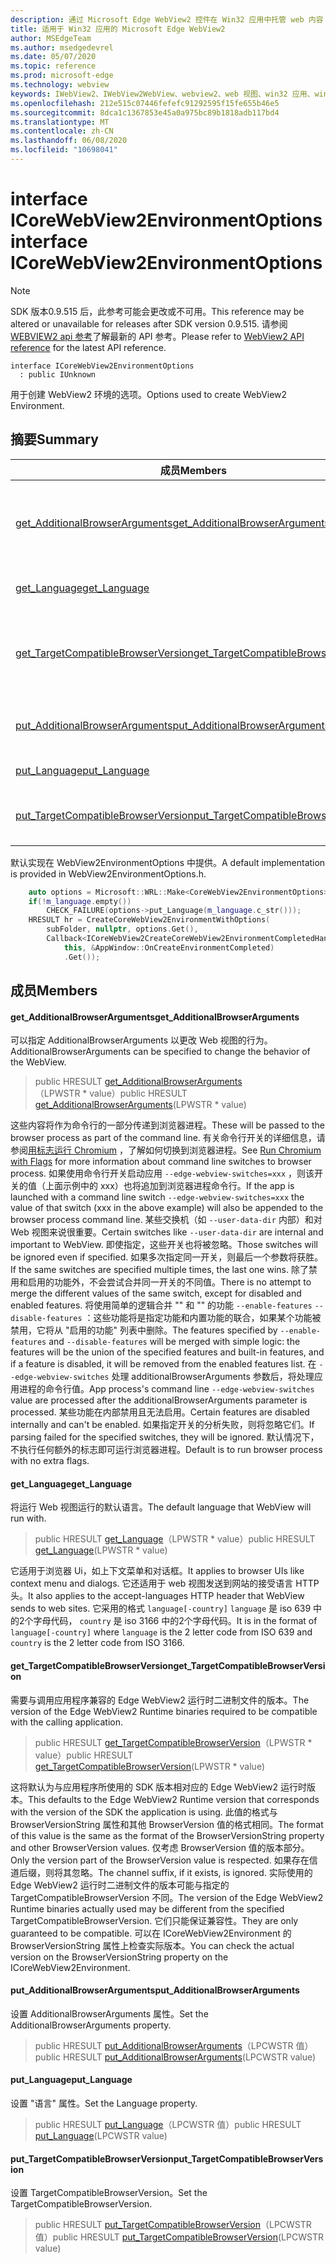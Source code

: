 ```yaml
---
description: 通过 Microsoft Edge WebView2 控件在 Win32 应用中托管 web 内容
title: 适用于 Win32 应用的 Microsoft Edge WebView2
author: MSEdgeTeam
ms.author: msedgedevrel
ms.date: 05/07/2020
ms.topic: reference
ms.prod: microsoft-edge
ms.technology: webview
keywords: IWebView2、IWebView2WebView、webview2、web 视图、win32 应用、win32、edge、ICoreWebView2、ICoreWebView2Controller、浏览器控件、边缘 html
ms.openlocfilehash: 212e515c07446fefefc91292595f15fe655b46e5
ms.sourcegitcommit: 8dca1c1367853e45a0a975bc89b1818adb117bd4
ms.translationtype: MT
ms.contentlocale: zh-CN
ms.lasthandoff: 06/08/2020
ms.locfileid: "10698041"
---
```

# <span data-ttu-id="ee98f-104">interface ICoreWebView2EnvironmentOptions</span><span class="sxs-lookup"><span data-stu-id="ee98f-104">interface ICoreWebView2EnvironmentOptions</span></span> 

> [!NOTE]
> <span data-ttu-id="ee98f-105">SDK 版本0.9.515 后，此参考可能会更改或不可用。</span><span class="sxs-lookup"><span data-stu-id="ee98f-105">This reference may be altered or unavailable for releases after SDK version 0.9.515.</span></span> <span data-ttu-id="ee98f-106">请参阅[WEBVIEW2 api 参考](../../../webview2-api-reference.md)了解最新的 API 参考。</span><span class="sxs-lookup"><span data-stu-id="ee98f-106">Please refer to [WebView2 API reference](../../../webview2-api-reference.md) for the latest API reference.</span></span>

```
interface ICoreWebView2EnvironmentOptions
  : public IUnknown
```

<span data-ttu-id="ee98f-107">用于创建 WebView2 环境的选项。</span><span class="sxs-lookup"><span data-stu-id="ee98f-107">Options used to create WebView2 Environment.</span></span>

## <span data-ttu-id="ee98f-108">摘要</span><span class="sxs-lookup"><span data-stu-id="ee98f-108">Summary</span></span>

 <span data-ttu-id="ee98f-109">成员</span><span class="sxs-lookup"><span data-stu-id="ee98f-109">Members</span></span>                        | <span data-ttu-id="ee98f-110">描述</span><span class="sxs-lookup"><span data-stu-id="ee98f-110">Descriptions</span></span>
--------------------------------|---------------------------------------------
[<span data-ttu-id="ee98f-111">get_AdditionalBrowserArguments</span><span class="sxs-lookup"><span data-stu-id="ee98f-111">get_AdditionalBrowserArguments</span></span>](#get_additionalbrowserarguments) | <span data-ttu-id="ee98f-112">可以指定 AdditionalBrowserArguments 以更改 Web 视图的行为。</span><span class="sxs-lookup"><span data-stu-id="ee98f-112">AdditionalBrowserArguments can be specified to change the behavior of the WebView.</span></span>
[<span data-ttu-id="ee98f-113">get_Language</span><span class="sxs-lookup"><span data-stu-id="ee98f-113">get_Language</span></span>](#get_language) | <span data-ttu-id="ee98f-114">将运行 Web 视图运行的默认语言。</span><span class="sxs-lookup"><span data-stu-id="ee98f-114">The default language that WebView will run with.</span></span>
[<span data-ttu-id="ee98f-115">get_TargetCompatibleBrowserVersion</span><span class="sxs-lookup"><span data-stu-id="ee98f-115">get_TargetCompatibleBrowserVersion</span></span>](#get_targetcompatiblebrowserversion) | <span data-ttu-id="ee98f-116">需要与调用应用程序兼容的 Edge WebView2 运行时二进制文件的版本。</span><span class="sxs-lookup"><span data-stu-id="ee98f-116">The version of the Edge WebView2 Runtime binaries required to be compatible with the calling application.</span></span>
[<span data-ttu-id="ee98f-117">put_AdditionalBrowserArguments</span><span class="sxs-lookup"><span data-stu-id="ee98f-117">put_AdditionalBrowserArguments</span></span>](#put_additionalbrowserarguments) | <span data-ttu-id="ee98f-118">设置 AdditionalBrowserArguments 属性。</span><span class="sxs-lookup"><span data-stu-id="ee98f-118">Set the AdditionalBrowserArguments property.</span></span>
[<span data-ttu-id="ee98f-119">put_Language</span><span class="sxs-lookup"><span data-stu-id="ee98f-119">put_Language</span></span>](#put_language) | <span data-ttu-id="ee98f-120">设置 "语言" 属性。</span><span class="sxs-lookup"><span data-stu-id="ee98f-120">Set the Language property.</span></span>
[<span data-ttu-id="ee98f-121">put_TargetCompatibleBrowserVersion</span><span class="sxs-lookup"><span data-stu-id="ee98f-121">put_TargetCompatibleBrowserVersion</span></span>](#put_targetcompatiblebrowserversion) | <span data-ttu-id="ee98f-122">设置 TargetCompatibleBrowserVersion。</span><span class="sxs-lookup"><span data-stu-id="ee98f-122">Set the TargetCompatibleBrowserVersion.</span></span>

<span data-ttu-id="ee98f-123">默认实现在 WebView2EnvironmentOptions 中提供。</span><span class="sxs-lookup"><span data-stu-id="ee98f-123">A default implementation is provided in WebView2EnvironmentOptions.h.</span></span>

```cpp
    auto options = Microsoft::WRL::Make<CoreWebView2EnvironmentOptions>();
    if(!m_language.empty())
        CHECK_FAILURE(options->put_Language(m_language.c_str()));
    HRESULT hr = CreateCoreWebView2EnvironmentWithOptions(
        subFolder, nullptr, options.Get(),
        Callback<ICoreWebView2CreateCoreWebView2EnvironmentCompletedHandler>(
            this, &AppWindow::OnCreateEnvironmentCompleted)
            .Get());
```

## <span data-ttu-id="ee98f-124">成员</span><span class="sxs-lookup"><span data-stu-id="ee98f-124">Members</span></span>

#### <span data-ttu-id="ee98f-125">get_AdditionalBrowserArguments</span><span class="sxs-lookup"><span data-stu-id="ee98f-125">get_AdditionalBrowserArguments</span></span> 

<span data-ttu-id="ee98f-126">可以指定 AdditionalBrowserArguments 以更改 Web 视图的行为。</span><span class="sxs-lookup"><span data-stu-id="ee98f-126">AdditionalBrowserArguments can be specified to change the behavior of the WebView.</span></span>

> <span data-ttu-id="ee98f-127">public HRESULT [get_AdditionalBrowserArguments](#get_additionalbrowserarguments)（LPWSTR \* value）</span><span class="sxs-lookup"><span data-stu-id="ee98f-127">public HRESULT [get_AdditionalBrowserArguments](#get_additionalbrowserarguments)(LPWSTR \* value)</span></span>

<span data-ttu-id="ee98f-128">这些内容将作为命令行的一部分传递到浏览器进程。</span><span class="sxs-lookup"><span data-stu-id="ee98f-128">These will be passed to the browser process as part of the command line.</span></span> <span data-ttu-id="ee98f-129">有关命令行开关的详细信息，请参阅[用标志运行 Chromium](https://aka.ms/RunChromiumWithFlags) ，了解如何切换到浏览器进程。</span><span class="sxs-lookup"><span data-stu-id="ee98f-129">See [Run Chromium with Flags](https://aka.ms/RunChromiumWithFlags) for more information about command line switches to browser process.</span></span> <span data-ttu-id="ee98f-130">如果使用命令行开关启动应用 `--edge-webview-switches=xxx` ，则该开关的值（上面示例中的 xxx）也将追加到浏览器进程命令行。</span><span class="sxs-lookup"><span data-stu-id="ee98f-130">If the app is launched with a command line switch `--edge-webview-switches=xxx` the value of that switch (xxx in the above example) will also be appended to the browser process command line.</span></span> <span data-ttu-id="ee98f-131">某些交换机（如 `--user-data-dir` 内部）和对 Web 视图来说很重要。</span><span class="sxs-lookup"><span data-stu-id="ee98f-131">Certain switches like `--user-data-dir` are internal and important to WebView.</span></span> <span data-ttu-id="ee98f-132">即使指定，这些开关也将被忽略。</span><span class="sxs-lookup"><span data-stu-id="ee98f-132">Those switches will be ignored even if specified.</span></span> <span data-ttu-id="ee98f-133">如果多次指定同一开关，则最后一个参数将获胜。</span><span class="sxs-lookup"><span data-stu-id="ee98f-133">If the same switches are specified multiple times, the last one wins.</span></span> <span data-ttu-id="ee98f-134">除了禁用和启用的功能外，不会尝试合并同一开关的不同值。</span><span class="sxs-lookup"><span data-stu-id="ee98f-134">There is no attempt to merge the different values of the same switch, except for disabled and enabled features.</span></span> <span data-ttu-id="ee98f-135">将使用简单的逻辑合并 "" 和 "" 的功能 `--enable-features` `--disable-features` ：这些功能将是指定功能和内置功能的联合，如果某个功能被禁用，它将从 "启用的功能" 列表中删除。</span><span class="sxs-lookup"><span data-stu-id="ee98f-135">The features specified by `--enable-features` and `--disable-features` will be merged with simple logic: the features will be the union of the specified features and built-in features, and if a feature is disabled, it will be removed from the enabled features list.</span></span> <span data-ttu-id="ee98f-136">在 `--edge-webview-switches` 处理 additionalBrowserArguments 参数后，将处理应用进程的命令行值。</span><span class="sxs-lookup"><span data-stu-id="ee98f-136">App process's command line `--edge-webview-switches` value are processed after the additionalBrowserArguments parameter is processed.</span></span> <span data-ttu-id="ee98f-137">某些功能在内部禁用且无法启用。</span><span class="sxs-lookup"><span data-stu-id="ee98f-137">Certain features are disabled internally and can't be enabled.</span></span> <span data-ttu-id="ee98f-138">如果指定开关的分析失败，则将忽略它们。</span><span class="sxs-lookup"><span data-stu-id="ee98f-138">If parsing failed for the specified switches, they will be ignored.</span></span> <span data-ttu-id="ee98f-139">默认情况下，不执行任何额外的标志即可运行浏览器进程。</span><span class="sxs-lookup"><span data-stu-id="ee98f-139">Default is to run browser process with no extra flags.</span></span>

#### <span data-ttu-id="ee98f-140">get_Language</span><span class="sxs-lookup"><span data-stu-id="ee98f-140">get_Language</span></span> 

<span data-ttu-id="ee98f-141">将运行 Web 视图运行的默认语言。</span><span class="sxs-lookup"><span data-stu-id="ee98f-141">The default language that WebView will run with.</span></span>

> <span data-ttu-id="ee98f-142">public HRESULT [get_Language](#get_language)（LPWSTR \* value）</span><span class="sxs-lookup"><span data-stu-id="ee98f-142">public HRESULT [get_Language](#get_language)(LPWSTR \* value)</span></span>

<span data-ttu-id="ee98f-143">它适用于浏览器 Ui，如上下文菜单和对话框。</span><span class="sxs-lookup"><span data-stu-id="ee98f-143">It applies to browser UIs like context menu and dialogs.</span></span> <span data-ttu-id="ee98f-144">它还适用于 web 视图发送到网站的接受语言 HTTP 头。</span><span class="sxs-lookup"><span data-stu-id="ee98f-144">It also applies to the accept-languages HTTP header that WebView sends to web sites.</span></span> <span data-ttu-id="ee98f-145">它采用的格式 `language[-country]` `language` 是 iso 639 中的2个字母代码， `country` 是 iso 3166 中的2个字母代码。</span><span class="sxs-lookup"><span data-stu-id="ee98f-145">It is in the format of `language[-country]` where `language` is the 2 letter code from ISO 639 and `country` is the 2 letter code from ISO 3166.</span></span>

#### <span data-ttu-id="ee98f-146">get_TargetCompatibleBrowserVersion</span><span class="sxs-lookup"><span data-stu-id="ee98f-146">get_TargetCompatibleBrowserVersion</span></span> 

<span data-ttu-id="ee98f-147">需要与调用应用程序兼容的 Edge WebView2 运行时二进制文件的版本。</span><span class="sxs-lookup"><span data-stu-id="ee98f-147">The version of the Edge WebView2 Runtime binaries required to be compatible with the calling application.</span></span>

> <span data-ttu-id="ee98f-148">public HRESULT [get_TargetCompatibleBrowserVersion](#get_targetcompatiblebrowserversion)（LPWSTR \* value）</span><span class="sxs-lookup"><span data-stu-id="ee98f-148">public HRESULT [get_TargetCompatibleBrowserVersion](#get_targetcompatiblebrowserversion)(LPWSTR \* value)</span></span>

<span data-ttu-id="ee98f-149">这将默认为与应用程序所使用的 SDK 版本相对应的 Edge WebView2 运行时版本。</span><span class="sxs-lookup"><span data-stu-id="ee98f-149">This defaults to the Edge WebView2 Runtime version that corresponds with the version of the SDK the application is using.</span></span> <span data-ttu-id="ee98f-150">此值的格式与 BrowserVersionString 属性和其他 BrowserVersion 值的格式相同。</span><span class="sxs-lookup"><span data-stu-id="ee98f-150">The format of this value is the same as the format of the BrowserVersionString property and other BrowserVersion values.</span></span> <span data-ttu-id="ee98f-151">仅考虑 BrowserVersion 值的版本部分。</span><span class="sxs-lookup"><span data-stu-id="ee98f-151">Only the version part of the BrowserVersion value is respected.</span></span> <span data-ttu-id="ee98f-152">如果存在信道后缀，则将其忽略。</span><span class="sxs-lookup"><span data-stu-id="ee98f-152">The channel suffix, if it exists, is ignored.</span></span> <span data-ttu-id="ee98f-153">实际使用的 Edge WebView2 运行时二进制文件的版本可能与指定的 TargetCompatibleBrowserVersion 不同。</span><span class="sxs-lookup"><span data-stu-id="ee98f-153">The version of the Edge WebView2 Runtime binaries actually used may be different from the specified TargetCompatibleBrowserVersion.</span></span> <span data-ttu-id="ee98f-154">它们只能保证兼容性。</span><span class="sxs-lookup"><span data-stu-id="ee98f-154">They are only guaranteed to be compatible.</span></span> <span data-ttu-id="ee98f-155">可以在 ICoreWebView2Environment 的 BrowserVersionString 属性上检查实际版本。</span><span class="sxs-lookup"><span data-stu-id="ee98f-155">You can check the actual version on the BrowserVersionString property on the ICoreWebView2Environment.</span></span>

#### <span data-ttu-id="ee98f-156">put_AdditionalBrowserArguments</span><span class="sxs-lookup"><span data-stu-id="ee98f-156">put_AdditionalBrowserArguments</span></span> 

<span data-ttu-id="ee98f-157">设置 AdditionalBrowserArguments 属性。</span><span class="sxs-lookup"><span data-stu-id="ee98f-157">Set the AdditionalBrowserArguments property.</span></span>

> <span data-ttu-id="ee98f-158">public HRESULT [put_AdditionalBrowserArguments](#put_additionalbrowserarguments)（LPCWSTR 值）</span><span class="sxs-lookup"><span data-stu-id="ee98f-158">public HRESULT [put_AdditionalBrowserArguments](#put_additionalbrowserarguments)(LPCWSTR value)</span></span>

#### <span data-ttu-id="ee98f-159">put_Language</span><span class="sxs-lookup"><span data-stu-id="ee98f-159">put_Language</span></span> 

<span data-ttu-id="ee98f-160">设置 "语言" 属性。</span><span class="sxs-lookup"><span data-stu-id="ee98f-160">Set the Language property.</span></span>

> <span data-ttu-id="ee98f-161">public HRESULT [put_Language](#put_language)（LPCWSTR 值）</span><span class="sxs-lookup"><span data-stu-id="ee98f-161">public HRESULT [put_Language](#put_language)(LPCWSTR value)</span></span>

#### <span data-ttu-id="ee98f-162">put_TargetCompatibleBrowserVersion</span><span class="sxs-lookup"><span data-stu-id="ee98f-162">put_TargetCompatibleBrowserVersion</span></span> 

<span data-ttu-id="ee98f-163">设置 TargetCompatibleBrowserVersion。</span><span class="sxs-lookup"><span data-stu-id="ee98f-163">Set the TargetCompatibleBrowserVersion.</span></span>

> <span data-ttu-id="ee98f-164">public HRESULT [put_TargetCompatibleBrowserVersion](#put_targetcompatiblebrowserversion)（LPCWSTR 值）</span><span class="sxs-lookup"><span data-stu-id="ee98f-164">public HRESULT [put_TargetCompatibleBrowserVersion](#put_targetcompatiblebrowserversion)(LPCWSTR value)</span></span>

